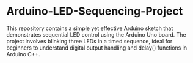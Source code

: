 # Arduino-LED-Sequencing-Project
This repository contains a simple yet effective Arduino sketch that demonstrates sequential LED control using the Arduino Uno board. The project involves blinking three LEDs in a timed sequence, ideal for beginners to understand digital output handling and delay() functions in Arduino C++.
